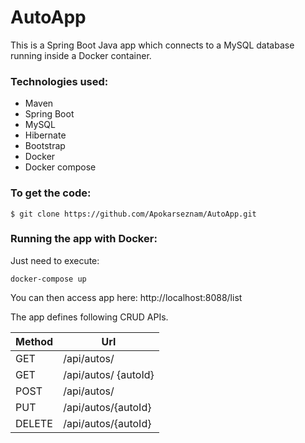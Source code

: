 # AutoApp

This is a Spring Boot Java app which connects to a MySQL database running inside a Docker container.

### Technologies used:
* Maven 
* Spring Boot
* MySQL
* Hibernate 
* Bootstrap 
* Docker 
* Docker compose 

### To get the code:
```shell
$ git clone https://github.com/Apokarseznam/AutoApp.git
```
### Running the app with Docker:
Just need to execute:

```shell
docker-compose up
```
You can then access app here: http://localhost:8088/list

The app defines following CRUD APIs.

| Method | Url |
| --- | --- |
| GET | /api/autos/	 |
| GET | /api/autos/	{autoId} |
| POST | /api/autos/ |
| PUT | /api/autos/{autoId} |
| DELETE | /api/autos/{autoId} |


